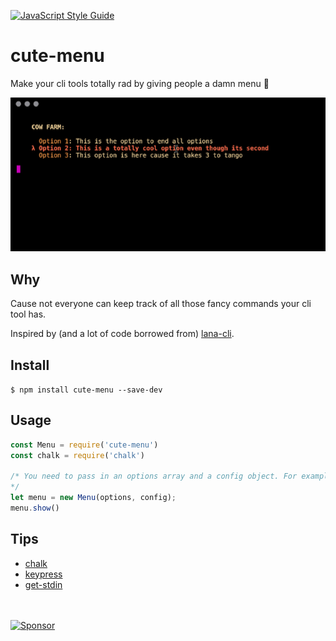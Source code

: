 [![JavaScript Style Guide](https://img.shields.io/badge/code_style-standard-brightgreen.svg)](https://standardjs.com)
# cute-menu
Make your cli tools totally rad by giving people a damn menu 🐙

![terminal](./demo.gif)
## Why
Cause not everyone can keep track of all those fancy commands your cli tool has.

Inspired by (and a lot of code borrowed from)  [lana-cli](https://github.com/paprikka/lana-cli).

## Install
`$ npm install cute-menu --save-dev`

## Usage
```js
const Menu = require('cute-menu')
const chalk = require('chalk')

/* You need to pass in an options array and a config object. For examples refer to the `example.js` file
*/
let menu = new Menu(options, config);
menu.show()
```

## Tips
+ [chalk](https://github.com/chalk/chalk)
+ [keypress](https://www.npmjs.com/package/keypress)
+ [get-stdin](https://github.com/sindresorhus/get-stdin)


<br><br>
<a href="https://app.codesponsor.io/link/T5F1SFV1gZFb51jKqxPnDwsg/harrisjose/cute-menu" rel="nofollow"><img src="https://app.codesponsor.io/embed/T5F1SFV1gZFb51jKqxPnDwsg/harrisjose/cute-menu.svg" style="width: 888px; height: 68px;" alt="Sponsor" /></a>
